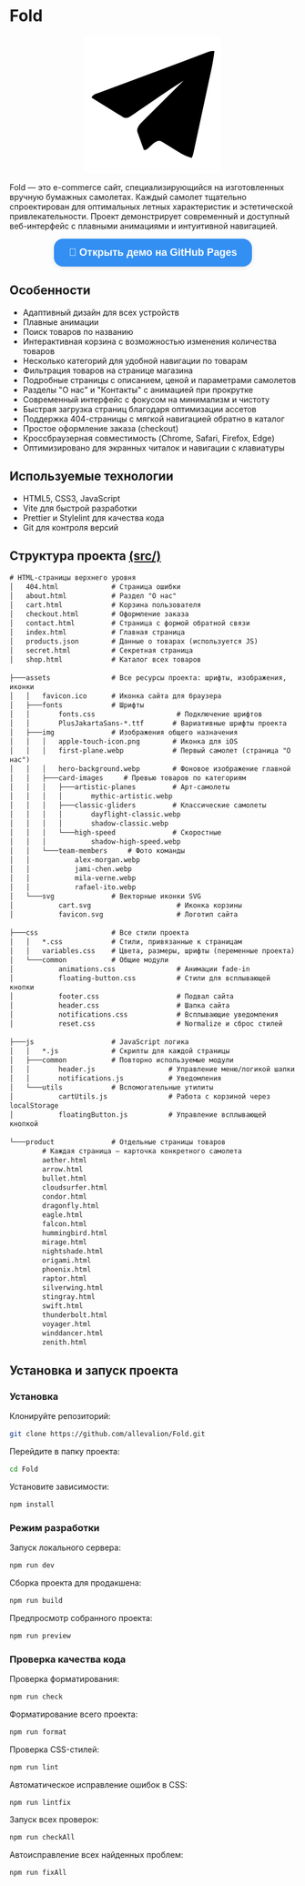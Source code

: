 # Fold

<!-- markdownlint-disable MD001 MD033 -->

<p align="center">
  <img src="./src/assets/svg/favicon.svg" alt="Fold Logo">
</p>

Fold — это e-commerce сайт, специализирующийся на изготовленных вручную бумажных самолетах. Каждый самолет тщательно спроектирован для оптимальных летных характеристик и эстетической привлекательности. Проект демонстрирует современный и доступный веб-интерфейс с плавными анимациями и интуитивной навигацией.

<p align="center">
  <a href="https://allevalion.github.io/Fold/" target="_blank" style="display:inline-block; padding:14px 26px; background-color:#338ff2; color:#fff; border-radius:16px; font-family:'Plus Jakarta Sans', sans-serif; font-weight:700; text-decoration:none; font-size:18px; box-shadow:0 2px 8px rgba(0,0,0,0.1); transition:background-color 0.3s ease, transform 0.3s ease, box-shadow 0.3s ease;">
    🚀 Открыть демо на GitHub Pages
  </a>
</p>

## Особенности

- Адаптивный дизайн для всех устройств
- Плавные анимации
- Поиск товаров по названию
- Интерактивная корзина с возможностью изменения количества товаров
- Несколько категорий для удобной навигации по товарам
- Фильтрация товаров на странице магазина
- Подробные страницы с описанием, ценой и параметрами самолетов
- Разделы "О нас" и "Контакты" с анимацией при прокрутке
- Современный интерфейс с фокусом на минимализм и чистоту
- Быстрая загрузка страниц благодаря оптимизации ассетов
- Поддержка 404-страницы с мягкой навигацией обратно в каталог
- Простое оформление заказа (checkout)
- Кроссбраузерная совместимость (Chrome, Safari, Firefox, Edge)
- Оптимизировано для экранных читалок и навигации с клавиатуры

## Используемые технологии

- HTML5, CSS3, JavaScript
- Vite для быстрой разработки
- Prettier и Stylelint для качества кода
- Git для контроля версий

## Структура проекта [(src/)](./src)

```plaintext
# HTML-страницы верхнего уровня
│   404.html             # Страница ошибки
│   about.html           # Раздел "О нас"
│   cart.html            # Корзина пользователя
│   checkout.html        # Оформление заказа
│   contact.html         # Страница с формой обратной связи
│   index.html           # Главная страница
│   products.json        # Данные о товарах (используется JS)
│   secret.html          # Секретная страница
│   shop.html            # Каталог всех товаров

├───assets               # Все ресурсы проекта: шрифты, изображения, иконки
│   │   favicon.ico      # Иконка сайта для браузера
│   ├───fonts            # Шрифты
│   │       fonts.css                    # Подключение шрифтов
│   │       PlusJakartaSans-*.ttf       # Вариативные шрифты проекта
│   ├───img              # Изображения общего назначения
│   │   │   apple-touch-icon.png        # Иконка для iOS
│   │   │   first-plane.webp            # Первый самолет (страница "О нас")
│   │   │   hero-background.webp        # Фоновое изображение главной
│   │   ├───card-images     # Превью товаров по категориям
│   │   │   ├───artistic-planes         # Арт-самолеты
│   │   │   │       mythic-artistic.webp
│   │   │   ├───classic-gliders         # Классические самолеты
│   │   │   │       dayflight-classic.webp
│   │   │   │       shadow-classic.webp
│   │   │   └───high-speed              # Скоростные
│   │   │           shadow-high-speed.webp
│   │   └───team-members     # Фото команды
│   │           alex-morgan.webp
│   │           jami-chen.webp
│   │           mila-verne.webp
│   │           rafael-ito.webp
│   └───svg              # Векторные иконки SVG
│           cart.svg                     # Иконка корзины
│           favicon.svg                  # Логотип сайта

├───css                  # Все стили проекта
│   │   *.css            # Стили, привязанные к страницам
│   │   variables.css    # Цвета, размеры, шрифты (переменные проекта)
│   └───common           # Общие модули
│           animations.css               # Анимации fade-in
│           floating-button.css          # Стили для всплывающей кнопки
│           footer.css                   # Подвал сайта
│           header.css                   # Шапка сайта
│           notifications.css            # Всплывающие уведомления
│           reset.css                    # Normalize и сброс стилей

├───js                   # JavaScript логика
│   │   *.js             # Скрипты для каждой страницы
│   ├───common           # Повторно используемые модули
│   │       header.js                  # Управление меню/логикой шапки
│   │       notifications.js           # Уведомления
│   └───utils            # Вспомогательные утилиты
│           cartUtils.js               # Работа с корзиной через localStorage
│           floatingButton.js          # Управление всплывающей кнопкой

└───product              # Отдельные страницы товаров
        # Каждая страница — карточка конкретного самолета
        aether.html
        arrow.html
        bullet.html
        cloudsurfer.html
        condor.html
        dragonfly.html
        eagle.html
        falcon.html
        hummingbird.html
        mirage.html
        nightshade.html
        origami.html
        phoenix.html
        raptor.html
        silverwing.html
        stingray.html
        swift.html
        thunderbolt.html
        voyager.html
        winddancer.html
        zenith.html
```

## Установка и запуск проекта

### Установка

Клонируйте репозиторий:

```bash
git clone https://github.com/allevalion/Fold.git
```

Перейдите в папку проекта:

```bash
cd Fold
```

Установите зависимости:

```bash
npm install
```

### Режим разработки

Запуск локального сервера:

```bash
npm run dev
```

Сборка проекта для продакшена:

```bash
npm run build
```

Предпросмотр собранного проекта:

```bash
npm run preview
```

### Проверка качества кода

Проверка форматирования:

```bash
npm run check
```

Форматирование всего проекта:

```bash
npm run format
```

Проверка CSS-стилей:

```bash
npm run lint
```

Автоматическое исправление ошибок в CSS:

```bash
npm run lintfix
```

Запуск всех проверок:

```bash
npm run checkAll
```

Автоисправление всех найденных проблем:

```bash
npm run fixAll
```
